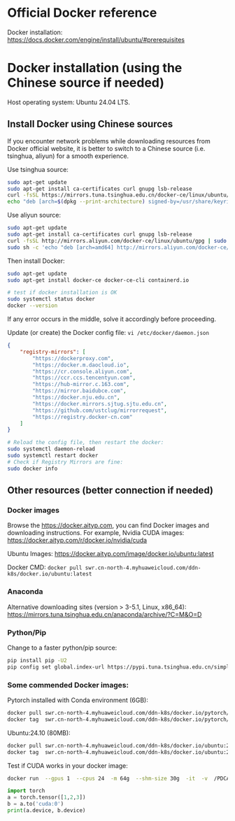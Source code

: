 # Official Docker reference
Docker installation:
https://docs.docker.com/engine/install/ubuntu/#prerequisites


# Docker installation (using the Chinese source if needed)

Host operating system: Ubuntu 24.04 LTS.

## Install Docker using Chinese sources
If you encounter network problems while downloading resources from Docker official website, 
it is better to switch to a Chinese source (i.e. tsinghua, aliyun) for a smooth experience.

Use tsinghua source:
```bash
sudo apt-get update
sudo apt-get install ca-certificates curl gnupg lsb-release
curl -fsSL https://mirrors.tuna.tsinghua.edu.cn/docker-ce/linux/ubuntu/gpg | sudo gpg --dearmor -o /usr/share/keyrings/docker-archive-keyring.gpg
echo "deb [arch=$(dpkg --print-architecture) signed-by=/usr/share/keyrings/docker-archive-keyring.gpg] https://mirrors.tuna.tsinghua.edu.cn/docker-ce/linux/ubuntu $(lsb_release -cs) stable" | sudo tee /etc/apt/sources.list.d/docker.list > /dev/null

```
Use aliyun source:
```bash
sudo apt-get update
sudo apt-get install ca-certificates curl gnupg lsb-release
curl -fsSL http://mirrors.aliyun.com/docker-ce/linux/ubuntu/gpg | sudo apt-key add -
sudo sh -c 'echo "deb [arch=amd64] http://mirrors.aliyun.com/docker-ce/linux/ubuntu $(lsb_release -cs) stable" > /etc/apt/sources.list.d/docker.list'
```

Then install Docker:
```bash
sudo apt-get update
sudo apt-get install docker-ce docker-ce-cli containerd.io

# test if docker installation is OK
sudo systemctl status docker
docker --version
```
If any error occurs in the middle, solve it accordingly before proceeding.

Update (or create) the Docker config file: `vi /etc/docker/daemon.json`
```json
{
    "registry-mirrors": [
        "https://dockerproxy.com",
        "https://docker.m.daocloud.io",
        "https://cr.console.aliyun.com",
        "https://ccr.ccs.tencentyun.com",
        "https://hub-mirror.c.163.com",
        "https://mirror.baidubce.com",
        "https://docker.nju.edu.cn",
        "https://docker.mirrors.sjtug.sjtu.edu.cn",
        "https://github.com/ustclug/mirrorrequest",
        "https://registry.docker-cn.com"
    ]
}
```

```bash
# Reload the config file, then restart the docker:
sudo systemctl daemon-reload
sudo systemctl restart docker
# Check if Registry Mirrors are fine:
sudo docker info 
```

## Other resources (better connection if needed)
### Docker images
Browse the https://docker.aityp.com, you can find Docker images and downloading instructions. For example,
Nvidia CUDA images:
https://docker.aityp.com/r/docker.io/nvidia/cuda

Ubuntu Images:
https://docker.aityp.com/image/docker.io/ubuntu:latest

Docker CMD: `docker pull swr.cn-north-4.myhuaweicloud.com/ddn-k8s/docker.io/ubuntu:latest`


### Anaconda
Alternative downloading sites (version > 3-5.1, Linux, x86_64):
https://mirrors.tuna.tsinghua.edu.cn/anaconda/archive/?C=M&O=D

### Python/Pip
Change to a faster python/pip source:
```bash
pip install pip -U2 
pip config set global.index-url https://pypi.tuna.tsinghua.edu.cn/simple
```

### Some commended Docker images:

[//]: # (pytorch installed with conda environment, development &#40;13GB&#41;:)

[//]: # (```bash)

[//]: # (docker pull swr.cn-north-4.myhuaweicloud.com/ddn-k8s/docker.io/pytorch/pytorch:2.6.0-cuda12.6-cudnn9-devel)

[//]: # (docker tag  swr.cn-north-4.myhuaweicloud.com/ddn-k8s/docker.io/pytorch/pytorch:2.6.0-cuda12.6-cudnn9-devel  docker.io/pytorch/pytorch:2.6.0-cuda12.6-cudnn9-devel)

[//]: # (```)
Pytorch installed with Conda environment (6GB):
```bash
docker pull swr.cn-north-4.myhuaweicloud.com/ddn-k8s/docker.io/pytorch/pytorch:2.6.0-cuda12.4-cudnn9-runtime
docker tag  swr.cn-north-4.myhuaweicloud.com/ddn-k8s/docker.io/pytorch/pytorch:2.6.0-cuda12.4-cudnn9-runtime  docker.io/pytorch/pytorch:2.6.0-cuda12.4-cudnn9-runtime
```
Ubuntu:24.10 (80MB):
```bash
docker pull swr.cn-north-4.myhuaweicloud.com/ddn-k8s/docker.io/ubuntu:24.10
docker tag  swr.cn-north-4.myhuaweicloud.com/ddn-k8s/docker.io/ubuntu:24.10  docker.io/ubuntu:24.10
```

Test if CUDA works in your docker image:
```bash
docker run  --gpus 1  --cpus 24  -m 64g  --shm-size 30g  -it  -v  /PDCAD/test_data:/pdcad  Image-ID  bash
```
```python
import torch
a = torch.tensor([1,2,3])
b = a.to('cuda:0')
print(a.device, b.device)
```

